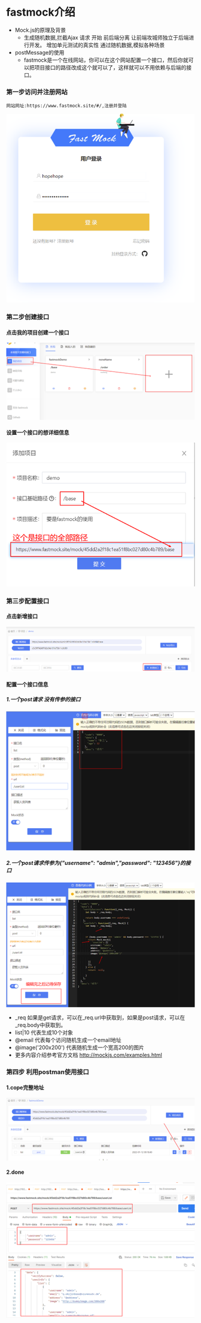 # fastmock介绍
  <!-- fastmock是一个在线网站，你可以在这个网站配置一个接口，然后你就可以把项目接口的路径改成这个就可以了，这样就可以不用依赖与后端的接口。
  Mock.js的原理：生成随机数据,拦截Ajax 请求 开始 前后端分离 让前端攻城师独立于后端进行开发。 增加单元测试的真实性 通过随机数据,模拟各种场景 -->
  - Mock.js的原理及背景
    - 生成随机数据,拦截Ajax 请求 开始 前后端分离 让前端攻城师独立于后端进行开发。 增加单元测试的真实性 通过随机数据,模拟各种场景
  - postMessage的使用
    -  fastmock是一个在线网站，你可以在这个网站配置一个接口，然后你就可以把项目接口的路径改成这个就可以了，这样就可以不用依赖与后端的接口。

    



### 第一步访问并注册网站
    网站网址:https://www.fastmock.site/#/,注册并登陆

![Alt text](./images/login.png)

### 第二步创建接口

  #### 点击我的项目创建一个接口
  ![Alt text](./images/add.png)
  #### 设置一个接口的想详细信息
  ![Alt text](./images/interfaceAdd.png)

### 第三步配置接口

 #### 点击新增接口
  ![Alt text](./images/setingInterface.png)
  #### 配置一个接口信息

  ##### 1.一个post请求  没有传参的接口

  ![Alt text](./images/settingInterfaceDetailInfoSimple.png)

  
  ##### 2.一个post请求传参为{"username": "admin","password": "123456"}的接口

  ![Alt text](./images/settingInterfaceDetailInfo.png)

  <Badge text="配置代码的说明：" /> 

  - _req 如果是get请求，可以在_req.url中获取到，如果是post请求，可以在_req.body中获取到。
 - list|10 代表生成10个对象 
 - @email  代表每个访问随机生成一个email地址 
 - @image('200x200') 代表随机生成一个宽高200的图片
 - 更多内容介绍参考官方文档 http://mockjs.com/examples.html
       
### 第四步 利用postman使用接口
  #### 1.cope完整地址
  ![Alt text](./images/copeAddress.png)

  #### 2.done
  ![Alt text](./images/result.png)
    